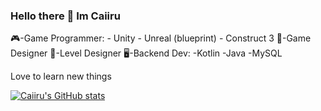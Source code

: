 ### Hello there 👋 Im Caiiru


🎮-Game Programmer:
    - Unity
    - Unreal (blueprint) 
    - Construct 3 
📒-Game Designer
🧩-Level Designer
🖥️-Backend Dev:
    -Kotlin
    -Java
    -MySQL

Love to learn new things

[![Caiiru's GitHub stats](https://github-readme-stats.vercel.app/api?username=caiiru&theme=dracula)](https://github.com/anuraghazra/github-readme-stats)
